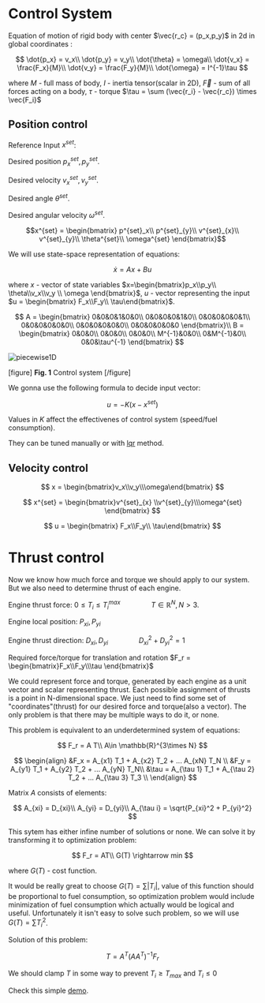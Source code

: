 # Control System

Equation of motion of rigid body with center $\vec{r_c} = (p_x,p_y)$ in 2d in global coordinates :

$$
\dot{p_x} = v_x\\
\dot{p_y} = v_y\\
\dot{\theta} = \omega\\
\dot{v_x} = \frac{F_x}{M}\\
\dot{v_y} = \frac{F_y}{M}\\
\dot{\omega} = I^{-1}\tau
$$

where $M$ - full mass of body, $I$ - inertia tensor(scalar in 2D), $\vec{F}$ - sum of all forces acting on a body, $\tau$ - torque  $\tau = \sum (\vec{r_i} - \vec{r_c}) \times \vec{F_i}$

## Position control

Reference Input $x^{set}$:

Desired position $p^{set}_{x},p^{set}_{y}$.

Desired velocity $v^{set}_{x},v^{set}_{y}$.

Desired angle $\theta^{set}$.

Desired angular velocity $\omega^{set}$.

$$x^{set} = \begin{bmatrix}
p^{set}_x\\
p^{set}_{y}\\
v^{set}_{x}\\
v^{set}_{y}\\
\theta^{set}\\
\omega^{set} 
\end{bmatrix}$$

We will use state-space representation of equations:

$$
\dot{x} = Ax + Bu
$$

where $x$ - vector of state variables $x=\begin{bmatrix}p_x\\p_y\\ \theta\\v_x\\v_y \\ \omega \end{bmatrix}$, $u$ - vector representing the input $u = \begin{bmatrix} F_x\\F_y\\ \tau\end{bmatrix}$.


$$
A = \begin{bmatrix} 
0&0&0&1&0&0\\
0&0&0&0&1&0\\
0&0&0&0&0&1\\
0&0&0&0&0&0\\
0&0&0&0&0&0\\
0&0&0&0&0&0
\end{bmatrix}\\
B = \begin{bmatrix} 
0&0&0\\
0&0&0\\
0&0&0\\
M^{-1}&0&0\\
0&M^{-1}&0\\
0&0&\tau^{-1}
\end{bmatrix}
$$

![piecewise1D](https://drive.google.com/uc?id=1WQZY7b5hzCLlDidaaVFScnZcVi3rte1p "piecewise 1D")

[figure]
**Fig. 1** Control system
[/figure]

We gonna use the following formula to decide input vector:

$$
u = - K (x - x^{set})
$$

Values in $K$ affect the effectivenes of control system (speed/fuel consumption).

They can be tuned manually or with [lqr](https://www.mathworks.com/help/control/ref/lqr.html) method.



## Velocity control

$$
x = \begin{bmatrix}v_x\\v_y\\\omega\end{bmatrix}
$$

$$
x^{set} = \begin{bmatrix}v^{set}_{x} \\v^{set}_{y}\\\omega^{set} \end{bmatrix}
$$

$$
u = \begin{bmatrix} F_x\\F_y\\ \tau\end{bmatrix}
$$

# Thrust control

Now we know how much force and torque we should apply to our system. But we also need to determine thrust of each engine.

Engine thrust force: $0\le T_i\le T_i^{max}\hspace{4em} T\in \mathbb{R}^{N} , N>3$.

Engine local position: $P_{xi},P_{yi}$

Engine thrust direction: $D_{xi},D_{yi}\hspace{4em} D_{xi}^2 + D_{yi}^2 = 1$

Required force/torque for translation and rotation $F_r = \begin{bmatrix}F_x\\F_y\\\tau \end{bmatrix}$ 


We could represent force and torque, generated by each engine as a unit vector and scalar representing thrust. Each possible assignment of thrusts is a point in N-dimensional space. We just need to find some set of "coordinates"(thrust) for our desired force and torque(also a vector). The only problem is that there may be multiple ways to do it, or none.

This problem is equivalent to an underdetermined system of equations:

$$
F_r = A T\\
A\in \mathbb{R}^{3\times N}
$$

$$
\begin{align}
&F_x = A_{x1} T_1 + A_{x2} T_2 + ... A_{xN} T_N \\
&F_y = A_{y1} T_1 + A_{y2} T_2 + ... A_{yN} T_N\\
&\tau = A_{\tau 1} T_1 + A_{\tau 2} T_2 + ... A_{\tau 3} T_3 \\
\end{align}
$$

Matrix $A$ consists of elements:

$$
A_{xi} = D_{xi}\\
A_{yi} = D_{yi}\\
A_{\tau i} = \sqrt{P_{xi}^2 + P_{yi}^2}
$$

This sytem has either infine number of solutions or none.
We can solve it by transforming it to optimization problem:

$$
F_r = AT\\
G(T) \rightarrow min
$$

where $G(T)$ - cost function.

It would be really great to choose $G(T) = \sum |T_i|$, value of this function should be proportional to fuel consumption, so optimization problem would include minimization of fuel consumption which actually would be logical and useful. Unfortunately it isn't easy to solve such problem, so we will use $G(T) = \sum T_i^2$.

Solution of this problem:

$$
T = A^T(AA^T)^{-1}F_r
$$

We should clamp $T$ in some way to prevent $T_i\ge T_{max}$ and $T_i\le 0$

Check this simple [demo](https://musseffect.github.io/spaceship-control-system-2d/).








